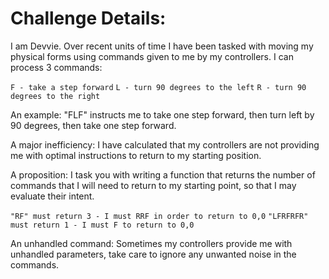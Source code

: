 # Challenge Details: 

I am Devvie. Over recent units of time I have been tasked with moving my physical forms using commands given to me by my controllers. I can process 3 commands:



`F - take a step forward`
`L - turn 90 degrees to the left`
`R - turn 90 degrees to the right`


An example: "FLF" instructs me to take one step forward, then turn left by 90 degrees, then take one step forward.



A major inefficiency: I have calculated that my controllers are not providing me with optimal instructions to return to my starting position.



A proposition: I task you with writing a function that returns the number of commands that I will need to return to my starting point, so that I may evaluate their intent.



`"RF" must return 3 - I must RRF in order to return to 0,0`
`"LFRFRFR" must return 1 - I must F to return to 0,0`


An unhandled command: Sometimes my controllers provide me with unhandled parameters, take care to ignore any unwanted noise in the commands.

